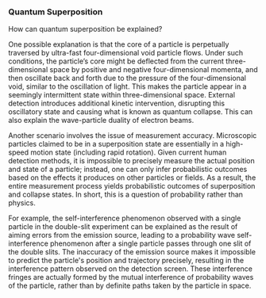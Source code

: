 ### Quantum Superposition

How can quantum superposition be explained?

One possible explanation is that the core of a particle is perpetually traversed by ultra-fast four-dimensional void particle flows. Under such conditions, the particle’s core might be deflected from the current three-dimensional space by positive and negative four-dimensional momenta, and then oscillate back and forth due to the pressure of the four-dimensional void, similar to the oscillation of light. This makes the particle appear in a seemingly intermittent state within three-dimensional space. External detection introduces additional kinetic intervention, disrupting this oscillatory state and causing what is known as quantum collapse. This can also explain the wave-particle duality of electron beams.

Another scenario involves the issue of measurement accuracy. Microscopic particles claimed to be in a superposition state are essentially in a high-speed motion state (including rapid rotation). Given current human detection methods, it is impossible to precisely measure the actual position and state of a particle; instead, one can only infer probabilistic outcomes based on the effects it produces on other particles or fields. As a result, the entire measurement process yields probabilistic outcomes of superposition and collapse states. In short, this is a question of probability rather than physics.

For example, the self-interference phenomenon observed with a single particle in the double-slit experiment can be explained as the result of aiming errors from the emission source, leading to a probability wave self-interference phenomenon after a single particle passes through one slit of the double slits. The inaccuracy of the emission source makes it impossible to predict the particle's position and trajectory precisely, resulting in the interference pattern observed on the detection screen. These interference fringes are actually formed by the mutual interference of probability waves of the particle, rather than by definite paths taken by the particle in space.

